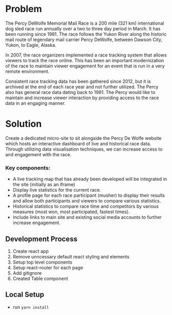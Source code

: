 # Problem

The Percy DeWolfe Memorial Mail Race is a 200 mile (321 km) international dog sled race run annually over a two to three day period in March. It has been running since 1981. The race follows the Yukon River along the historic mail route of legendary mail carrier Percy DeWolfe, between Dawson City, Yukon, to Eagle, Alaska. 

In 2007, the race organizers implemented a race tracking system that allows viewers to track the race online. This has been an important modernization of the race to maintain viewer engagement for an event that is run in a very remote environment. 

Consistent race tracking data has been gathered since 2012, but it is archived at the end of each race year and not further utilized. The Percy also has general race data dating back to 1981. The Percy would like to maintain and increase viewer interaction by providing access to the race data in an engaging manner. 

# Solution

Create a dedicated micro-site to sit alongside the Percy De Wolfe website which hosts an interactive dashboard of live and historical race data. Through utilizing data visualisation techniques, we can increase access to and engagement with the race. 

  ### Key components: 
  - A live tracking map that has already been developed will be integrated in the site (initially as an iframe)
  - Display live statistics for the current race.
  - A profile page for each race participant (musher) to display their results and allow both participants and viewers to compare various statistics.
  - Historical statistics to compare race time and competitors by various measures (most won, most participated, fastest times). 
  - Include links to main site and existing social media accounts to further increase engagement.

## Development Process
1. Create react app
2. Remove unncessary default react styling and elements
3. Setup top level components
4. Setup react-router for each page
5. Add gitignore
6. Created Table component

## Local Setup
- run `yarn install`